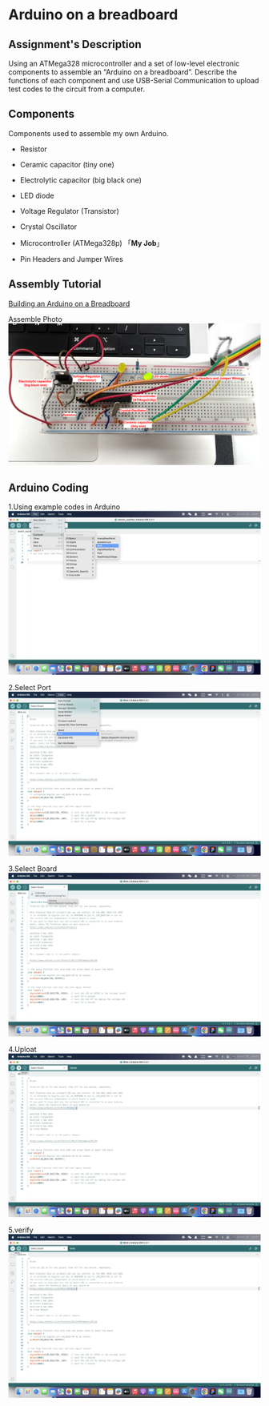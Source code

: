 # Arduino on a breadboard

## Assignment's Description
Using an ATMega328 microcontroller and a set of low-level electronic components to assemble an “Arduino on a breadboard”. Describe the functions of each component and use USB-Serial Communication to upload test codes to the circuit from a computer.

## Components
Components used to assemble my own Arduino.

* Resistor
* Ceramic capacitor (tiny one)
* Electrolytic capacitor (big black one)
* LED diode
* Voltage Regulator (Transistor)
* Crystal Oscillator
* Microcontroller (ATMega328p)  「**My Job**」

* Pin Headers and Jumper Wires

## Assembly Tutorial
[Building an Arduino on a Breadboard](https://www.https://www.example.com/)

Assemble Photo
![Assemble Photo](images/photo.png)

## Arduino Coding
1.Using example codes in Arduino
![example codes](images/1.png)

2.Select Port
![select port](images/2.png)

3.Select Board
![select board](images/3.png)

4.Uploat
![upload](images/4.png)

5.verify
![verify](images/5.png)
